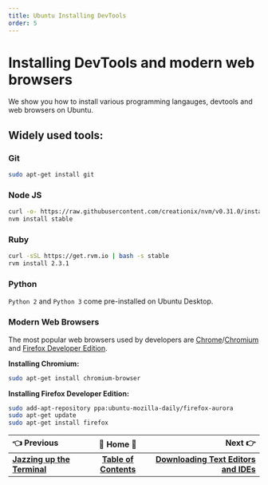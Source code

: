 ```yaml
---
title: Ubuntu Installing DevTools
order: 5
---
```

# Installing DevTools and modern web browsers

We show you how to install various programming langauges, devtools and web browsers on Ubuntu.

## Widely used tools:

### Git

```bash
sudo apt-get install git
```

### Node JS

```bash
curl -o- https://raw.githubusercontent.com/creationix/nvm/v0.31.0/install.sh | bash
nvm install stable
```

### Ruby

```bash
curl -sSL https://get.rvm.io | bash -s stable
rvm install 2.3.1
```

### Python

`Python 2` and `Python 3` come pre-installed on Ubuntu Desktop.

### Modern Web Browsers

The most popular web browsers used by developers are [Chrome](https://www.google.com/chrome/)/[Chromium](https://www.chromium.org/) and [Firefox Developer Edition](https://www.mozilla.org/firefox/developer/).

**Installing Chromium:**

```bash
sudo apt-get install chromium-browser
```

**Installing Firefox Developer Edition:**

```bash
sudo add-apt-repository ppa:ubuntu-mozilla-daily/firefox-aurora
sudo apt-get update
sudo apt-get install firefox
```

:point_left: Previous | :book: Home :book: |  Next :point_right:
:---|:---:|---:
 [**Jazzing up the Terminal**](Ubuntu-Jazzing-up-the-Terminal) | [**Table of Contents**](Setting-Up-Ubuntu-For-Programming) | [**Downloading Text Editors and IDEs**](Ubuntu-Downloading-Text-Editors-and-IDEs)
